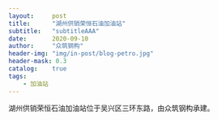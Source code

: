 ```yaml
---
layout:     post
title:      "湖州供销荣恒石油加油站"
subtitle:   "subtitleAAA"
date:       2020-09-10
author:     "众筑钢构"
header-img: "img/in-post/blog-petro.jpg"
header-mask: 0.3
catalog:    true
tags:
    - 加油站
---
```


湖州供销荣恒石油加油站位于吴兴区三环东路，由众筑钢构承建。



